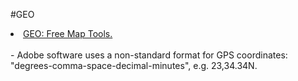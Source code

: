 #GEO

<li><a href="https://www.freemaptools.com/">GEO: Free Map Tools.</a></li>

<br>
- Adobe software uses a non-standard format for GPS coordinates: "degrees-comma-space-decimal-minutes", e.g. 23,34.34N.
